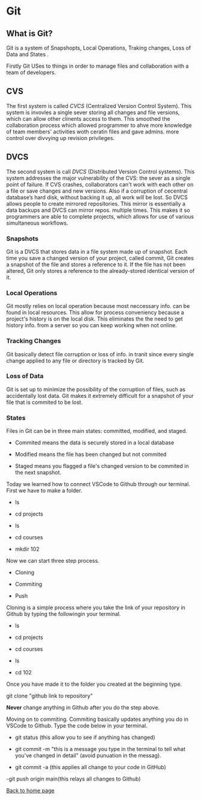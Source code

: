 # Git

## What is Git?

Git is a system of Snapshopts, Local Operations, Traking changes, Loss of Data and States .

Firstly Git USes to things in order to manage files and collaboration with a team of developers.

## CVS

The first system is called *CVCS* (Centralized Version Control System). This system is invovles a single sever storing all changes and file versions, which can allow other clinents access to them. This smoothed the collaboration process which allowed programmer to ahve more knowledge of team members' activities woth ceratin files and gave admins. more control over divvying up revision privileges.

## DVCS

The second system is call *DVCS* (Distributed Version Control systems). This system addresses the major vulnerability of the CVS: the sever as a single point of failure. If CVS crashes, collaborators can't work with each other on a file or save changes and new versions. Also if a corruption of cecentral database’s hard disk, without backing it up, all work will be lost. So DVCS allows people to create mirrored repositories. This mirror is essentially a data backups and DVCS can mirror repos. multiple times. This makes it so programmers are able to complete projects, which allows for use of various simultaneous workflows.

### Snapshots

Git is a DVCS that stores data in a file system made up of snapshot. Each time you save a changed version of your project, called commit, Git creates a snapshot of the file and stores a reference to it. If the file has not been altered, Git only stores a reference to the already-stored identical version of it.

### Local Operations 

Git mostly relies on local operation because most neccessary info. can be found in local resources. This allow for process conveniency because a project's history is on the local disk. This eliminates the the need to get history info. from a server so you can keep working when not online.

### Tracking Changes 

Git basically detect file corruption or loss of info. in tranit since every single change applied to any file or directory is tracked by Git.

### Loss of Data

Git is set up to minimize the possibility of the corruption of files, such as accidentally lost data. Git makes it extremely difficult for a snapshot of your file that is commited to be lost.

### States

Files in Git can be in three main states: committed, modified, and staged.

- Commited means the data is securely stored in a local database

- Modified means the file has been changed but not commited

- Staged means you flagged a file's changed version to be commited in the next snapshot.

Today we learned how to connect VSCode to Github through our terminal. First we have to make a folder.

- ls

- cd projects

- ls

- cd courses

- mkdir 102

 Now we can start three step process.

- Cloning

- Commiting

- Push

Cloning is a simple process where you take the link of your repository in Github by typing the followingin your terminal.

- ls

- cd projects

- cd courses

- ls

- cd 102

Once you have made it to the folder you created at the beginning type.

git clone "github link to repository"

**Never** change anything in Github after you do the step above.

Moving on to commiting. Commiting basically updates anything you do in VSCode to Github. Type the code below in your terminal.

- git status (this allow you to see if anything has changed)

- git commit -m "this is a message you type in the terminal to tell what you've changed in detail" (avoid punuation in the messag).

- git commit -a (this applies all change to your code in GitHub)

-git push origin main(this relays all changes to Github)

[Back to home page](../reading-notes-102d43/README.md)